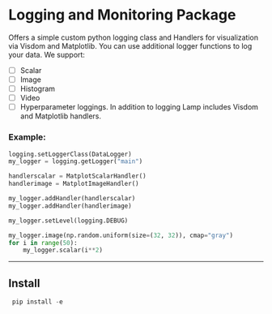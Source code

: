 # Logging and Monitoring Package

Offers a simple custom python logging class and Handlers for visualization via Visdom and Matplotlib. You can use additional logger functions to log your data. We support:
- [ ] Scalar
- [ ] Image
- [ ] Histogram
- [ ] Video
- [ ] Hyperparameter
loggings. In addition to logging Lamp includes Visdom and Matplotlib handlers.

### Example:
``` Python
logging.setLoggerClass(DataLogger)
my_logger = logging.getLogger("main")

handlerscalar = MatplotScalarHandler()
handlerimage = MatplotImageHandler()

my_logger.addHandler(handlerscalar)
my_logger.addHandler(handlerimage)

my_logger.setLevel(logging.DEBUG)

my_logger.image(np.random.uniform(size=(32, 32)), cmap="gray")
for i in range(50):
    my_logger.scalar(i**2)
```
- - -
## Install
``` Python
 pip install -e
```